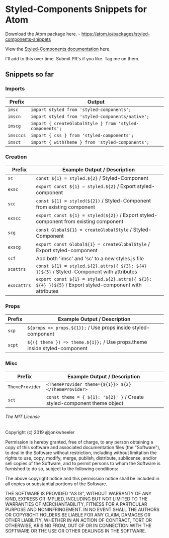 # Styled-Components Snippets for Atom

Download the Atom package here. - https://atom.io/packages/styled-components-snippets

View the [Styled-Components documentation](https://www.styled-components.com/docs) here.

I'll add to this over time. Submit PR's if you like. Tag me on them.

## Snippets so far

### Imports

| Prefix    | Output                                                   |
| --------- | -------------------------------------------------------- |
| `imsc`    | `import styled from 'styled-components';`                |
| `imscn`   | `import styled from 'styled-components/native';`         |
| `imscg`   | `import { createGlobalStyle } from 'styled-components';` |
| `imscccs` | `import { css } from 'styled-components';`               |
| `imsct`   | `import { withTheme } from 'styled-components';`         |

### Creation

| Prefix      | Example Output / Description                                                                          |
| ----------- | ----------------------------------------------------------------------------------------------------- |
| `sc`        | `const ${1} = styled.${2}` / Styled-Component                                                         |
| `exsc`      | `export const ${1} = styled.${2}` / Export styled-component                                           |
| `scc`       | `const ${1} = styled(${2})` / Styled-Component from existing component                                |
| `exscc`     | `export const ${1} = styled(${2})` / Export styled-component from existing component                  |
| `scg`       | `const Global${1} = createGlobalStyle` / Styled-Component                                             |
| `exscg`     | `export const Global${1} = createGlobalStyle` / Export styled-component                               |
| `scf`       | Add both 'imsc' and 'sc' to a new styles.js file                                                      |
| `scattrs`   | `const ${1} = styled.${2}.attrs({ ${3}: ${4} })${5}` / Styled-Component with attributes               |
| `exscattrs` | `export const ${1} = styled.${2}.attrs({ ${3}: ${4} })${5}` / Export styled-component with attributes |

### Props

| Prefix | Example Output / Description                                              |
| ------ | ------------------------------------------------------------------------- |
| `scp`  | `${props => props.${1}};` / Use props inside styled-component             |
| `scpt` | `${({ theme }) => theme.${1}};` / Use props.theme inside styled-component |

### Misc

| Prefix          | Example Output / Description                                            |
| --------------- | ----------------------------------------------------------------------- |
| `ThemeProvider` | `<ThemeProvider theme={${1}}> ${2} </ThemeProvider>`                    |
| `sct`           | `const theme = { ${1}: '${2}' }` / Create styled-component theme object |

###### The MIT License

Copyright (c) 2019 @jonkwheeler

Permission is hereby granted, free of charge, to any person obtaining a copy of this software and associated documentation files (the "Software"), to deal in the Software without restriction, including without limitation the rights to use, copy, modify, merge, publish, distribute, sublicense, and/or sell copies of the Software, and to permit persons to whom the Software is furnished to do so, subject to the following conditions:

The above copyright notice and this permission notice shall be included in all copies or substantial portions of the Software.

THE SOFTWARE IS PROVIDED "AS IS", WITHOUT WARRANTY OF ANY KIND, EXPRESS OR IMPLIED, INCLUDING BUT NOT LIMITED TO THE WARRANTIES OF MERCHANTABILITY, FITNESS FOR A PARTICULAR PURPOSE AND NONINFRINGEMENT. IN NO EVENT SHALL THE AUTHORS OR COPYRIGHT HOLDERS BE LIABLE FOR ANY CLAIM, DAMAGES OR OTHER LIABILITY, WHETHER IN AN ACTION OF CONTRACT, TORT OR OTHERWISE, ARISING FROM, OUT OF OR IN CONNECTION WITH THE SOFTWARE OR THE USE OR OTHER DEALINGS IN THE SOFTWARE.
